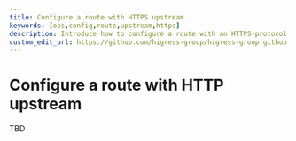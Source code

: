```yaml
---
title: Configure a route with HTTPS upstream
keywords: [ops,config,route,upstream,https]
description: Introduce how to configure a route with an HTTPS-protocol upstream
custom_edit_url: https://github.com/higress-group/higress-group.github.io/blob/main/i18n/en-us/docusaurus-plugin-content-docs/current/ops/config/https-upstream.md
---
```


# Configure a route with HTTP upstream

TBD